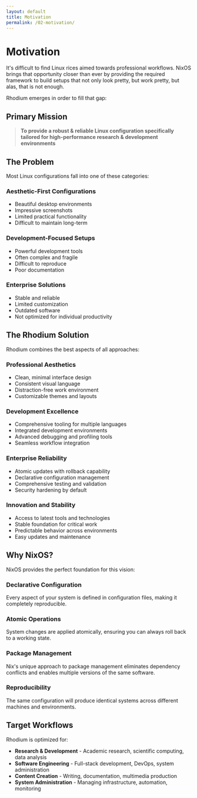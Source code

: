 ```yaml
---
layout: default
title: Motivation
permalink: /02-motivation/
---
```


# Motivation

It's difficult to find Linux rices aimed towards professional workflows. NixOS brings that opportunity closer than ever by providing the required framework to build setups that not only look pretty, but work pretty, but alas, that is not enough.

Rhodium emerges in order to fill that gap:

## Primary Mission

> **To provide a robust & reliable Linux configuration specifically tailored for high-performance research & development environments**

## The Problem

Most Linux configurations fall into one of these categories:

### Aesthetic-First Configurations
- Beautiful desktop environments
- Impressive screenshots
- Limited practical functionality
- Difficult to maintain long-term

### Development-Focused Setups
- Powerful development tools
- Often complex and fragile
- Difficult to reproduce
- Poor documentation

### Enterprise Solutions
- Stable and reliable
- Limited customization
- Outdated software
- Not optimized for individual productivity

## The Rhodium Solution

Rhodium combines the best aspects of all approaches:

### Professional Aesthetics
- Clean, minimal interface design
- Consistent visual language
- Distraction-free work environment
- Customizable themes and layouts

### Development Excellence
- Comprehensive tooling for multiple languages
- Integrated development environments
- Advanced debugging and profiling tools
- Seamless workflow integration

### Enterprise Reliability
- Atomic updates with rollback capability
- Declarative configuration management
- Comprehensive testing and validation
- Security hardening by default

### Innovation and Stability
- Access to latest tools and technologies
- Stable foundation for critical work
- Predictable behavior across environments
- Easy updates and maintenance

## Why NixOS?

NixOS provides the perfect foundation for this vision:

### Declarative Configuration
Every aspect of your system is defined in configuration files, making it completely reproducible.

### Atomic Operations
System changes are applied atomically, ensuring you can always roll back to a working state.

### Package Management
Nix's unique approach to package management eliminates dependency conflicts and enables multiple versions of the same software.

### Reproducibility
The same configuration will produce identical systems across different machines and environments.

## Target Workflows

Rhodium is optimized for:

- **Research & Development** - Academic research, scientific computing, data analysis
- **Software Engineering** - Full-stack development, DevOps, system administration
- **Content Creation** - Writing, documentation, multimedia production
- **System Administration** - Managing infrastructure, automation, monitoring
